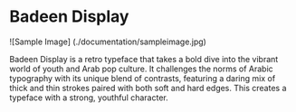# Badeen Display  

![Sample Image] (./documentation/sampleimage.jpg)


Badeen Display is a retro typeface that takes a bold dive into the vibrant world of youth and Arab pop culture. It challenges the norms of Arabic typography with its unique blend of contrasts, featuring a daring mix of thick and thin strokes paired with both soft and hard edges. This creates a typeface with a strong, youthful character.
